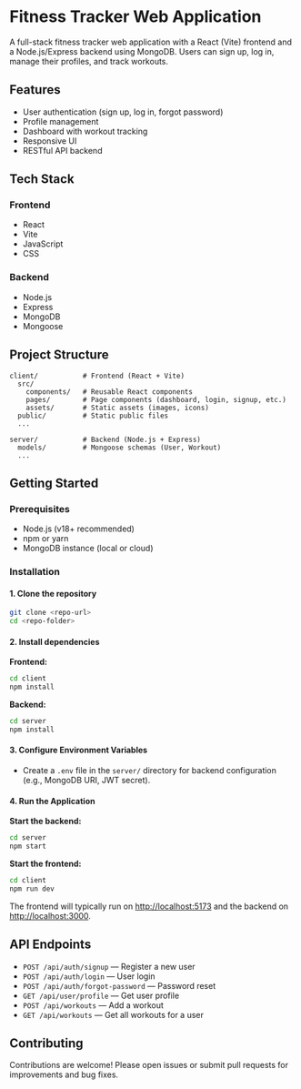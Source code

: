 # Fitness Tracker Web Application

A full-stack fitness tracker web application with a React (Vite) frontend and a Node.js/Express backend using MongoDB. Users can sign up, log in, manage their profiles, and track workouts.

## Features
- User authentication (sign up, log in, forgot password)
- Profile management
- Dashboard with workout tracking
- Responsive UI
- RESTful API backend

## Tech Stack

### Frontend
- React
- Vite
- JavaScript
- CSS

### Backend
- Node.js
- Express
- MongoDB
- Mongoose

## Project Structure

```
client/           # Frontend (React + Vite)
  src/
    components/   # Reusable React components
    pages/        # Page components (dashboard, login, signup, etc.)
    assets/       # Static assets (images, icons)
  public/         # Static public files
  ...

server/           # Backend (Node.js + Express)
  models/         # Mongoose schemas (User, Workout)
  ...
```

## Getting Started

### Prerequisites
- Node.js (v18+ recommended)
- npm or yarn
- MongoDB instance (local or cloud)

### Installation

#### 1. Clone the repository
```sh
git clone <repo-url>
cd <repo-folder>
```

#### 2. Install dependencies

**Frontend:**
```sh
cd client
npm install
```

**Backend:**
```sh
cd server
npm install
```

#### 3. Configure Environment Variables
- Create a `.env` file in the `server/` directory for backend configuration (e.g., MongoDB URI, JWT secret).

#### 4. Run the Application

**Start the backend:**
```sh
cd server
npm start
```

**Start the frontend:**
```sh
cd client
npm run dev
```

The frontend will typically run on [http://localhost:5173](http://localhost:5173) and the backend on [http://localhost:3000](http://localhost:3000).

## API Endpoints

- `POST /api/auth/signup` — Register a new user
- `POST /api/auth/login` — User login
- `POST /api/auth/forgot-password` — Password reset
- `GET /api/user/profile` — Get user profile
- `POST /api/workouts` — Add a workout
- `GET /api/workouts` — Get all workouts for a user

## Contributing

Contributions are welcome! Please open issues or submit pull requests for improvements and bug fixes.
